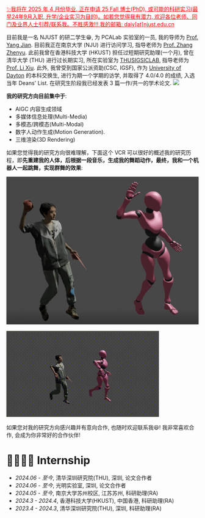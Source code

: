 <font color="#ff0000"><u>✨我将在 2025 年 4 月份毕业, 正在申请 25 Fall 博士(PhD), 或可能的科研实习(最早24年9月入职, 升学/企业实习为目的)。如若您觉得我有潜力, 欢迎各位老师、同门及业界人士引荐/联系我。不胜感激!!! 我的邮箱: daiy[at]njust.edu.cn </u></font>


目前我是一名 NJUST 的研二学生😁, 为 PCALab 实验室的一员, 我的导师为 [Prof. Yang Jian](http://www.patternrecognition.asia/jian/). 目前我正在南京大学 (NJU) 进行访问学习, 指导老师为 [Prof. Zhang Zhenyu](https://jessezhang92.github.io/). 此前我曾在香港科技大学 (HKUST) 担任过短期研究助理(一个月), 曾在清华大学 (THU) 进行过长期实习, 所在实验室为 [THUSIGSICLAB](https://thusigsclub.github.io/thu.github.io/), 指导老师为 [Prof. Li Xiu](https://scholar.google.com/citations?user=Xrh1OIUAAAAJ&hl=zh-CN). 此外, 我曾受到国家公派资助(CSC, IGSF), 作为 [University of Dayton](https://udayton.edu/) 的本科交换生, 进行为期一个学期的访学, 并取得了 4.0/4.0 的成绩, 入选当年 Deans' List. 在研究生阶段我已经发表 3 篇一作/共一的学术论文.  <a href='https://scholar.google.com/citations?user=lTE-iwYAAAAJ'><img src="https://img.shields.io/endpoint?url={{ url | url_encode }}&logo=Google%20Scholar&labelColor=f6f6f6&color=9cf&style=flat&label=引用"></a> 

 __我的研究方向目前集中于__: 
 - AIGC 内容生成领域
 - 多媒体信息处理(Multi-Media)
 - 多模态/跨模态(Multi-Modal) 
 - 数字人动作生成(Motion Generation). 
 - 三维渲染(3D Rendering)

如果您觉得我的研究方向很难理解，下面这个 VCR 可以很好的概述我的研究历程，即**先重建我的人体，后根据一段音乐，生成我的舞蹈动作，最终，我和一个机器人一起跳舞，实现群舞的效果**:

<img src="images/pleaseupload.png" loading="lazy" alt="想笑就笑吧:)">

![](images/10001-0150.gif)


如果您对我的研究方向感兴趣并有意向合作, 也随时欢迎联系我😆! 我非常喜欢合作, 会成为你非常好的合作伙伴!

<span class='anchor' id='-gzsx'></span>


# 👨‍👩‍👧‍👦 Internship
- *2024.06 - 至今*, 清华深圳研究院(THU), 深圳, 论文合作者
- *2024.06 - 至今*, 光明实验室, 深圳, 论文合作者
- *2024.05 - 至今*, 南京大学苏州校区, 江苏苏州, 科研助理(RA)
- *2024.3 - 2024.4*, 香港科技大学(HKUST), 中国香港, 科研助理(RA)
- *2023.4 - 2024.3*, 清华深圳研究院(THU), 深圳, 科研助理(RA)
